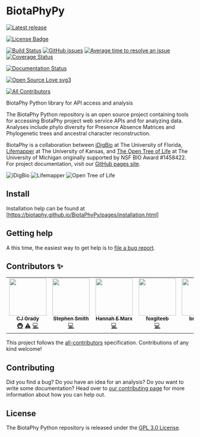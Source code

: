 # BiotaPhyPy

[![Latest release](https://img.shields.io/github/release/biotaphy/BiotaPhyPy.svg)](
https://github.com/biotaphy/BiotaPhyPy/releases/latest)
<!--
[![PyPI version](https://badge.fury.io/py/biotaphypy.svg)](
https://badge.fury.io/py/biotaphypy)
[![Python Versions](https://img.shields.io/pypi/pyversions/biotaphypy)](
https://img.shields.io/pypi/pyversions/biotaphypy)
[![PyPI download month](https://img.shields.io/pypi/dm/biotaphypy.svg)](
https://pypi.python.org/pypi/biotaphypy/)
-->
[![License Badge](https://img.shields.io/github/license/biotaphy/BiotaPhyPy.svg)](
https://github.com/biotaphy/BiotaPhyPy/blob/main/LICENSE)

[![Build Status](https://github.com/biotaphy/BiotaPhyPy/workflows/PyTest%20with%20Conda/badge.svg)](
https://github.com/biotaphy/BiotaPhyPy/actions)
[![GitHub issues](https://img.shields.io/github/issues/biotaphy/BiotaPhyPy.svg)](
https://GitHub.com/biotaphy/BiotaPhyPy/issues/)
[![Average time to resolve an issue](
http://isitmaintained.com/badge/resolution/biotaphy/BiotaPhyPy.svg)](
http://isitmaintained.com/project/biotaphy/BiotaPhyPy "Average time to resolve an issue")
[![Coverage Status](
https://coveralls.io/repos/github/biotaphy/BiotaPhyPy/badge.svg?branch=main)](
https://coveralls.io/github/biotaphy/BiotaPhyPy?branch=main)

[![Documentation Status](https://readthedocs.org/projects/biotaphypy/badge/?version=latest)](http://biotaphy.readthedocs.io/?badge=latest)

[![Open Source Love svg3](https://badges.frapsoft.com/os/v3/open-source.svg?v=103)](https://github.com/ellerbrock/open-source-badges/)

<!-- ALL-CONTRIBUTORS-BADGE:START - Do not remove or modify this section -->
[![All Contributors](https://img.shields.io/badge/all_contributors-7-orange.svg?style=flat-square)](#contributors-)
<!-- ALL-CONTRIBUTORS-BADGE:END -->
BiotaPhy Python library for API access and analysis

The BiotaPhy Python repository is an open source project containing tools for accessing
BiotaPhy project web service APIs and for analyzing data.  Analyses include phylo diversity
for Presence Absence Matrices and Phylogenetic trees and ancestral character reconstruction.

BiotaPhy is a collaboration between [iDigBio](https://idigbio.org) at The
University of Florida, [Lifemapper](https://lifemapper.org) at The University
of Kansas, and [The Open Tree of Life](https://tree.opentreeoflife.org/opentree)
at The University of Michigan originally supported by NSF BIO Award #1458422.
For project documentation, visit our [GitHub pages site](https://biotaphy.github.io/BiotaPhyPy/).

![iDigBio](https://biotaphy.github.io/BiotaPhyPy/_images/idigbio_logo.png)
![Lifemapper](https://biotaphy.github.io/BiotaPhyPy/_images/lm_logo.png)
![Open Tree of Life](https://biotaphy.github.io/BiotaPhyPy/_images/otl_logo.png)

## Install

Installation help can be found at [https://biotaphy.github.io/BiotaPhyPy/pages/installation.html]

## Getting help

A this time, the easiest way to get help is to [file a bug report](https://github.com/biotaphy/BiotaPhyPy/issues/new?labels=&template=bug_report.md&title=).

## Contributors ✨

<!-- ALL-CONTRIBUTORS-LIST:START - Do not remove or modify this section -->
<!-- prettier-ignore-start -->
<!-- markdownlint-disable -->
<table>
  <tr>
    <td align="center"><a href="http://lifemapper.org"><img src="https://avatars0.githubusercontent.com/u/1719147?v=4" width="100px;" alt=""/><br /><sub><b>CJ Grady</b></sub></a><br /><a href="#infra-cjgrady" title="Infrastructure (Hosting, Build-Tools, etc)">🚇</a> <a href="https://github.com/biotaphy/BiotaPhyPy/commits?author=cjgrady" title="Tests">⚠️</a> <a href="https://github.com/biotaphy/BiotaPhyPy/commits?author=cjgrady" title="Code">💻</a></td>
    <td align="center"><a href="http://blackrim.org"><img src="https://avatars3.githubusercontent.com/u/160553?v=4" width="100px;" alt=""/><br /><sub><b>Stephen Smith</b></sub></a><br /><a href="https://github.com/biotaphy/BiotaPhyPy/commits?author=blackrim" title="Code">💻</a></td>
    <td align="center"><a href="http://hannahmarx.com"><img src="https://avatars3.githubusercontent.com/u/2374443?v=4" width="100px;" alt=""/><br /><sub><b>Hannah E Marx</b></sub></a><br /><a href="https://github.com/biotaphy/BiotaPhyPy/commits?author=hmarx" title="Code">💻</a></td>
    <td align="center"><a href="https://github.com/foxgiteeb"><img src="https://avatars2.githubusercontent.com/u/35574990?v=4" width="100px;" alt=""/><br /><sub><b>foxgiteeb</b></sub></a><br /><a href="https://github.com/biotaphy/BiotaPhyPy/commits?author=foxgiteeb" title="Code">💻</a></td>
    <td align="center"><a href="https://github.com/brunkgr2"><img src="https://avatars1.githubusercontent.com/u/48328418?v=4" width="100px;" alt=""/><br /><sub><b>brunkgr2</b></sub></a><br /><a href="https://github.com/biotaphy/BiotaPhyPy/commits?author=brunkgr2" title="Code">💻</a></td>
    <td align="center"><a href="http://ryanafolk.weebly.com/"><img src="https://avatars3.githubusercontent.com/u/15200892?v=4" width="100px;" alt=""/><br /><sub><b>Ryan A. Folk</b></sub></a><br /><a href="https://github.com/biotaphy/BiotaPhyPy/commits?author=ryanafolk" title="Documentation">📖</a></td>
    <td align="center"><a href="https://github.com/zzeppozz"><img src="https://avatars3.githubusercontent.com/u/555996?v=4" width="100px;" alt=""/><br /><sub><b>zzeppozz</b></sub></a><br /><a href="https://github.com/biotaphy/BiotaPhyPy/commits?author=zzeppozz" title="Code">💻</a></td>
  </tr>
</table>

<!-- markdownlint-enable -->
<!-- prettier-ignore-end -->
<!-- ALL-CONTRIBUTORS-LIST:END -->

This project follows the [all-contributors](
https://github.com/all-contributors/all-contributors
) specification. Contributions of any kind welcome!

## Contributing

Did you find a bug?  Do you have an idea for an analysis?  Do you want to write
some documentation?  Head over to [our contributing page](CONTRIBUTING.md)
for more information about how you can help out.

## License

The BiotaPhy Python repository is released under the [GPL 3.0 License](LICENSE).
